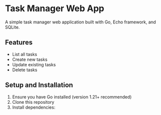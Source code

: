 # Task Manager Web App

A simple task manager web application built with Go, Echo framework, and SQLite.

## Features

- List all tasks
- Create new tasks
- Update existing tasks
- Delete tasks

## Setup and Installation

1. Ensure you have Go installed (version 1.21+ recommended)
2. Clone this repository
3. Install dependencies:

